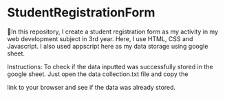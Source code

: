 # StudentRegistrationForm
🚀In this repository, I create a student registration form as my activity in my web development subject in 3rd year. Here, I use HTML, CSS and Javascript. I also used appscript here as my data storage using google sheet.


Instructions:
To check if the data inputted was successfully stored in the google sheet. Just open the data collection.txt file and copy the 

link to your browser and see if the data was already stored.
